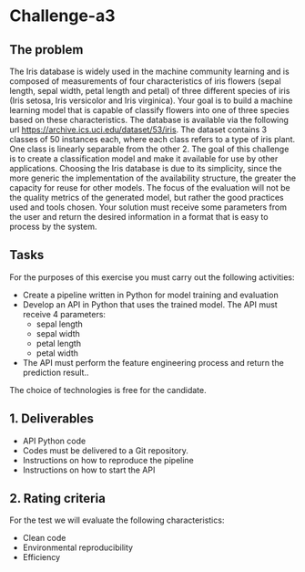 # Challenge-a3

## The problem

The Iris database is widely used in the machine community learning and is composed of measurements of four characteristics of iris flowers
(sepal length, sepal width, petal length and
petal) of three different species of iris (Iris setosa, Iris versicolor and Iris virginica).
Your goal is to build a machine learning model that is capable of
classify flowers into one of three species based on these characteristics. The database is available via the following url
https://archive.ics.uci.edu/dataset/53/iris. The dataset contains 3 classes of
50 instances each, where each class refers to a type of iris plant. One
class is linearly separable from the other 2.
The goal of this challenge is to create a classification model and make it
available for use by other applications. Choosing the Iris database
is due to its simplicity, since the more generic the implementation of the
availability structure, the greater the capacity for reuse for other
models.
The focus of the evaluation will not be the quality metrics of the generated model, but
rather the good practices used and tools chosen.
Your solution must receive some parameters from the user and return the
desired information in a format that is easy to process by the system.

## Tasks

For the purposes of this exercise you must carry out the following activities:
- Create a pipeline written in Python for model training and evaluation
- Develop an API in Python that uses the trained model. The API must receive 4 parameters:
  - sepal length
  - sepal width
  - petal length
  - petal width
- The API must perform the feature engineering process and return the prediction result..

The choice of technologies is free for the candidate.

## 1. Deliverables

- API Python code
- Codes must be delivered to a Git repository.
- Instructions on how to reproduce the pipeline
- Instructions on how to start the API

## 2. Rating criteria

For the test we will evaluate the following characteristics:

- Clean code
- Environmental reproducibility
- Efficiency
